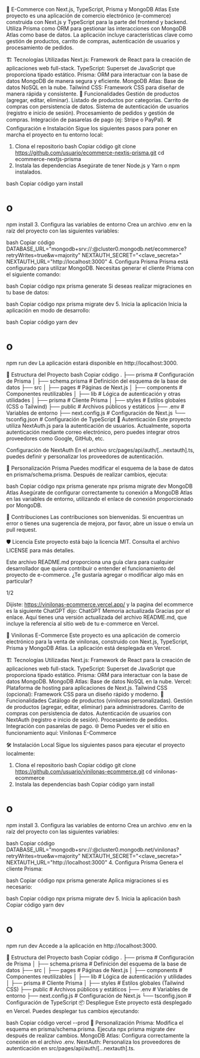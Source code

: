 🛒 E-Commerce con Next.js, TypeScript, Prisma y MongoDB Atlas
Este proyecto es una aplicación de comercio electrónico (e-commerce) construida con Next.js y TypeScript para la parte del frontend y backend. Utiliza Prisma como ORM para gestionar las interacciones con MongoDB Atlas como base de datos. La aplicación incluye características clave como gestión de productos, carrito de compras, autenticación de usuarios y procesamiento de pedidos.

🏗️ Tecnologías Utilizadas
Next.js: Framework de React para la creación de aplicaciones web full-stack.
TypeScript: Superset de JavaScript que proporciona tipado estático.
Prisma: ORM para interactuar con la base de datos MongoDB de manera segura y eficiente.
MongoDB Atlas: Base de datos NoSQL en la nube.
Tailwind CSS: Framework CSS para diseñar de manera rápida y consistente.
🚀 Funcionalidades
Gestión de productos (agregar, editar, eliminar).
Listado de productos por categorías.
Carrito de compras con persistencia de datos.
Sistema de autenticación de usuarios (registro e inicio de sesión).
Procesamiento de pedidos y gestión de compras.
Integración de pasarelas de pago (ej: Stripe o PayPal).
🛠️ Configuración e Instalación
Sigue los siguientes pasos para poner en marcha el proyecto en tu entorno local:

1. Clona el repositorio
bash
Copiar código
git clone https://github.com/usuario/ecommerce-nextjs-prisma.git
cd ecommerce-nextjs-prisma
2. Instala las dependencias
Asegúrate de tener Node.js y Yarn o npm instalados.

bash
Copiar código
yarn install
# o
npm install
3. Configura las variables de entorno
Crea un archivo .env en la raíz del proyecto con las siguientes variables:

bash
Copiar código
DATABASE_URL="mongodb+srv://<usuario>:<password>@cluster0.mongodb.net/ecommerce?retryWrites=true&w=majority"
NEXTAUTH_SECRET="<clave_secreta>"
NEXTAUTH_URL="http://localhost:3000"
4. Configura Prisma
Prisma está configurado para utilizar MongoDB. Necesitas generar el cliente Prisma con el siguiente comando:

bash
Copiar código
npx prisma generate
Si deseas realizar migraciones en tu base de datos:

bash
Copiar código
npx prisma migrate dev
5. Inicia la aplicación
Inicia la aplicación en modo de desarrollo:

bash
Copiar código
yarn dev
# o
npm run dev
La aplicación estará disponible en http://localhost:3000.

📂 Estructura del Proyecto
bash
Copiar código
.
├── prisma              # Configuración de Prisma
│   ├── schema.prisma   # Definición del esquema de la base de datos
├── src
│   ├── pages           # Páginas de Next.js
│   ├── components      # Componentes reutilizables
│   ├── lib             # Lógica de autenticación y otras utilidades
│   ├── prisma          # Cliente Prisma
│   ├── styles          # Estilos globales (CSS o Tailwind)
├── public              # Archivos públicos y estáticos
├── .env                # Variables de entorno
├── next.config.js      # Configuración de Next.js
└── tsconfig.json       # Configuración de TypeScript
👤 Autenticación
Este proyecto utiliza NextAuth.js para la autenticación de usuarios. Actualmente, soporta autenticación mediante correo electrónico, pero puedes integrar otros proveedores como Google, GitHub, etc.

Configuración de NextAuth
En el archivo src/pages/api/auth/[...nextauth].ts, puedes definir y personalizar los proveedores de autenticación.

🔧 Personalización
Prisma
Puedes modificar el esquema de la base de datos en prisma/schema.prisma. Después de realizar cambios, ejecuta:

bash
Copiar código
npx prisma generate
npx prisma migrate dev
MongoDB Atlas
Asegúrate de configurar correctamente tu conexión a MongoDB Atlas en las variables de entorno, utilizando el enlace de conexión proporcionado por MongoDB.

📝 Contribuciones
Las contribuciones son bienvenidas. Si encuentras un error o tienes una sugerencia de mejora, por favor, abre un issue o envía un pull request.

🛡️ Licencia
Este proyecto está bajo la licencia MIT. Consulta el archivo LICENSE para más detalles.

Este archivo README.md proporciona una guía clara para cualquier desarrollador que quiera contribuir o entender el funcionamiento del proyecto de e-commerce. ¿Te gustaría agregar o modificar algo más en particular?


1/2






Dijiste:
https://vinilonas-ecommerce.vercel.app/ y la pagina del ecommerce es la siguiente
ChatGPT dijo:
ChatGPT
Memoria actualizada
Gracias por el enlace. Aquí tienes una versión actualizada del archivo README.md, que incluye la referencia al sitio web de tu e-commerce en Vercel.

🛒 Vinilonas E-Commerce
Este proyecto es una aplicación de comercio electrónico para la venta de vinilonas, construido con Next.js, TypeScript, Prisma y MongoDB Atlas. La aplicación está desplegada en Vercel.

🏗️ Tecnologías Utilizadas
Next.js: Framework de React para la creación de aplicaciones web full-stack.
TypeScript: Superset de JavaScript que proporciona tipado estático.
Prisma: ORM para interactuar con la base de datos MongoDB.
MongoDB Atlas: Base de datos NoSQL en la nube.
Vercel: Plataforma de hosting para aplicaciones de Next.js.
Tailwind CSS (opcional): Framework CSS para un diseño rápido y moderno.
🚀 Funcionalidades
Catálogo de productos (vinilonas personalizadas).
Gestión de productos (agregar, editar, eliminar) para administradores.
Carrito de compras con persistencia de datos.
Autenticación de usuarios con NextAuth (registro e inicio de sesión).
Procesamiento de pedidos.
Integración con pasarelas de pago.
🌐 Demo
Puedes ver el sitio en funcionamiento aquí: Vinilonas E-Commerce

🛠️ Instalación Local
Sigue los siguientes pasos para ejecutar el proyecto localmente:

1. Clona el repositorio
bash
Copiar código
git clone https://github.com/usuario/vinilonas-ecommerce.git
cd vinilonas-ecommerce
2. Instala las dependencias
bash
Copiar código
yarn install
# o
npm install
3. Configura las variables de entorno
Crea un archivo .env en la raíz del proyecto con las siguientes variables:

bash
Copiar código
DATABASE_URL="mongodb+srv://<usuario>:<password>@cluster0.mongodb.net/vinilonas?retryWrites=true&w=majority"
NEXTAUTH_SECRET="<clave_secreta>"
NEXTAUTH_URL="http://localhost:3000"
4. Configura Prisma
Genera el cliente Prisma:

bash
Copiar código
npx prisma generate
Aplica migraciones si es necesario:

bash
Copiar código
npx prisma migrate dev
5. Inicia la aplicación
bash
Copiar código
yarn dev
# o
npm run dev
Accede a la aplicación en http://localhost:3000.

📂 Estructura del Proyecto
bash
Copiar código
.
├── prisma              # Configuración de Prisma
│   ├── schema.prisma   # Definición del esquema de la base de datos
├── src
│   ├── pages           # Páginas de Next.js
│   ├── components      # Componentes reutilizables
│   ├── lib             # Lógica de autenticación y utilidades
│   ├── prisma          # Cliente Prisma
│   ├── styles          # Estilos globales (Tailwind CSS)
├── public              # Archivos públicos y estáticos
├── .env                # Variables de entorno
├── next.config.js      # Configuración de Next.js
└── tsconfig.json       # Configuración de TypeScript
📦 Despliegue
Este proyecto está desplegado en Vercel. Puedes desplegar tus cambios ejecutando:

bash
Copiar código
vercel --prod
🔧 Personalización
Prisma: Modifica el esquema en prisma/schema.prisma. Ejecuta npx prisma migrate dev después de realizar cambios.
MongoDB Atlas: Configura correctamente la conexión en el archivo .env.
NextAuth: Personaliza los proveedores de autenticación en src/pages/api/auth/[...nextauth].ts.
